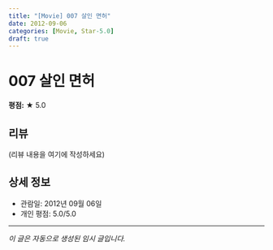 ```yaml
---
title: "[Movie] 007 살인 면허"
date: 2012-09-06
categories: [Movie, Star-5.0]
draft: true
---
```


# 007 살인 면허

**평점:** ★ 5.0

## 리뷰

(리뷰 내용을 여기에 작성하세요)

## 상세 정보

- 관람일: 2012년 09월 06일
- 개인 평점: 5.0/5.0

---

*이 글은 자동으로 생성된 임시 글입니다.*
